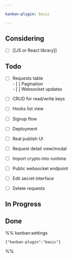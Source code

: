 ```yaml
---

kanban-plugin: basic

---
```


## Considering

- [ ] [[JS or React library]]


## Todo

- [ ] Requests table<br>- [ ] Pagination<br>- [ ] Websocket updates
- [ ] CRUD for read/write keys
- [ ] Hooks list view
- [ ] Signup flow
- [ ] Deployment
- [ ] Real publish UI
- [ ] Request detail view/modal
- [ ] Import crypto into runtime
- [ ] Public websocket endpoint
- [ ] Edit secret interface
- [ ] Delete requests


## In Progress



## Done





%% kanban:settings
```
{"kanban-plugin":"basic"}
```
%%